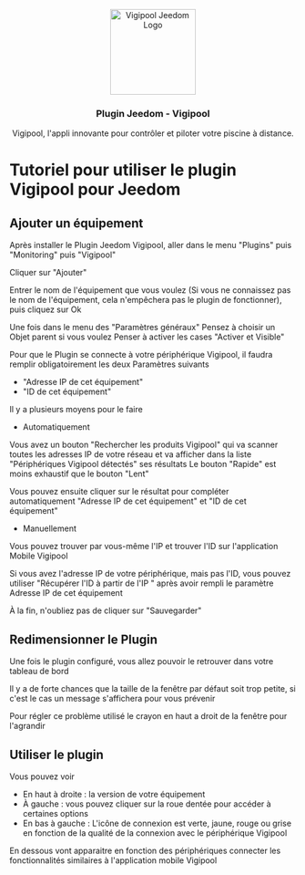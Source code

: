 <p align="center">
  <a href="https://market.jeedom.com/index.php?v=d&p=market_display&id=4437/">
    <img src="https://market.jeedom.com/filestore/market/plugin/images/vigipool_icon.png" alt="Vigipool Jeedom Logo" width="150">
  </a>
</p>

<h3 align="center">Plugin Jeedom - Vigipool</h3>

<p align="center">
  Vigipool, l'appli innovante pour contrôler et piloter votre piscine à distance.
  <!-- <br>
  <a href="https://getbootstrap.com/docs/5.3/"><strong>Explore Bootstrap docs »</strong></a>
  <br>
  <br>
  <a href="https://github.com/twbs/bootstrap/issues/new?assignees=-&labels=bug&template=bug_report.yml">Report bug</a>
  ·
  <a href="https://github.com/twbs/bootstrap/issues/new?assignees=&labels=feature&template=feature_request.yml">Request feature</a>
  ·
  <a href="https://themes.getbootstrap.com/">Themes</a>
  ·
  <a href="https://blog.getbootstrap.com/">Blog</a> -->
</p>

# Tutoriel pour utiliser le plugin Vigipool pour Jeedom

## Ajouter un équipement

Après installer le Plugin Jeedom Vigipool, aller dans le menu "Plugins" puis "Monitoring" puis "Vigipool"

Cliquer sur "Ajouter"

Entrer le nom de l'équipement que vous voulez (Si vous ne connaissez pas le nom de l'équipement, cela n'empêchera pas le plugin de fonctionner), puis cliquez sur Ok

Une fois dans le menu des "Paramètres généraux"
Pensez à choisir un Objet parent si vous voulez
Penser à activer les cases "Activer et Visible"

Pour que le Plugin se connecte à votre périphérique Vigipool, il faudra remplir obligatoirement les deux Paramètres suivants
- "Adresse IP de cet équipement"
- "ID de cet équipement"

Il y a plusieurs moyens pour le faire

- Automatiquement

Vous avez un bouton "Rechercher les produits Vigipool" qui va scanner toutes les adresses IP de votre réseau et va afficher dans la liste "Périphériques Vigipool détectés" ses résultats
Le bouton "Rapide" est moins exhaustif que le bouton "Lent"

Vous pouvez ensuite cliquer sur le résultat pour compléter automatiquement "Adresse IP de cet équipement" et "ID de cet équipement"

- Manuellement

Vous pouvez trouver par vous-même l'IP et trouver l'ID sur l'application Mobile Vigipool

Si vous avez l'adresse IP de votre périphérique, mais pas l'ID, vous pouvez utiliser "Récupérer l'ID à partir de l'IP " après avoir rempli le paramètre Adresse IP de cet équipement

À la fin, n'oubliez pas de cliquer sur "Sauvegarder"

## Redimensionner le Plugin

Une fois le plugin configuré, vous allez pouvoir le retrouver dans votre tableau de bord

Il y a de forte chances que la taille de la fenêtre par défaut soit trop petite, si c'est le cas un message s'affichera pour vous prévenir

Pour régler ce problème utilisé le crayon en haut a droit de la fenêtre pour l'agrandir

## Utiliser le plugin

Vous pouvez voir
- En haut à droite : la version de votre équipement
- À gauche : vous pouvez cliquer sur la roue dentée pour accéder à certaines options
- En bas à gauche : L'icône de connexion est verte, jaune, rouge ou grise en fonction de la qualité de la connexion avec le périphérique Vigipool

En dessous vont apparaitre en fonction des périphériques connecter les fonctionnalités similaires à l'application mobile Vigipool